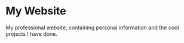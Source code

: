 ﻿# My Website

My professional website, containing personal information and the cool projects I have done.
